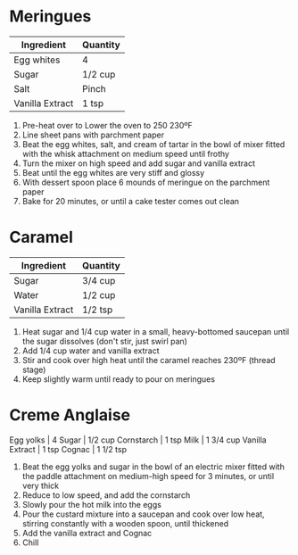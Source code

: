 Meringues
=========

Ingredient | Quantity
---|---
Egg whites | 4
Sugar | 1/2 cup
Salt | Pinch
Vanilla Extract | 1 tsp

1. Pre-heat over to Lower the oven to 250 230ºF
2. Line sheet pans with parchment paper
3. Beat the egg whites, salt, and cream of tartar in the bowl of mixer fitted with the whisk attachment on medium speed until frothy
4. Turn the mixer on high speed and add sugar and vanilla extract
5. Beat until the egg whites are very stiff and glossy
6. With dessert spoon place 6 mounds of meringue on the parchment paper
7. Bake for 20 minutes, or until a cake tester comes out clean

Caramel
=======

Ingredient | Quantity
---|---
Sugar | 3/4 cup
Water | 1/2 cup
Vanilla Extract | 1/2 tsp

1. Heat sugar and 1/4 cup water in a small, heavy-bottomed saucepan until the sugar dissolves (don't stir, just swirl pan)
2. Add 1/4 cup water and vanilla extract
3. Stir and cook over high heat until the caramel reaches 230ºF (thread stage)
4. Keep slightly warm until ready to pour on meringues

Creme Anglaise
==============

Egg yolks | 4
Sugar | 1/2 cup
Cornstarch | 1 tsp
Milk | 1 3/4 cup
Vanilla Extract | 1 tsp
Cognac | 1 1/2 tsp

1. Beat the egg yolks and sugar in the bowl of an electric mixer fitted with the paddle attachment on medium-high speed for 3 minutes, or until very thick
2. Reduce to low speed, and add the cornstarch
3. Slowly pour the hot milk into the eggs
4. Pour the custard mixture into a saucepan and cook over low heat, stirring constantly with a wooden spoon, until thickened
5. Add the vanilla extract and Cognac
6. Chill

